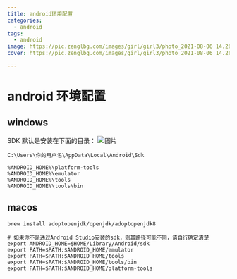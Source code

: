 ```yaml
---
title: android环境配置
categories:
  - android
tags:
  - android
image: https://pic.zenglbg.com/images/girl/girl3/photo_2021-08-06 14.26.47.jpeg
cover: https://pic.zenglbg.com/images/girl/girl3/photo_2021-08-06 14.26.47.jpeg

---
```


# android 环境配置

## windows

SDK 默认是安装在下面的目录：
![图片](https://pic.zenglbg.com/images/flutter/android_home.png)

```
C:\Users\你的用户名\AppData\Local\Android\Sdk
```

```
%ANDROID_HOME%\platform-tools
%ANDROID_HOME%\emulator
%ANDROID_HOME%\tools
%ANDROID_HOME%\tools\bin
```

## macos

```
brew install adoptopenjdk/openjdk/adoptopenjdk8
```

```
# 如果你不是通过Android Studio安装的sdk，则其路径可能不同，请自行确定清楚
export ANDROID_HOME=$HOME/Library/Android/sdk
export PATH=$PATH:$ANDROID_HOME/emulator
export PATH=$PATH:$ANDROID_HOME/tools
export PATH=$PATH:$ANDROID_HOME/tools/bin
export PATH=$PATH:$ANDROID_HOME/platform-tools
```
